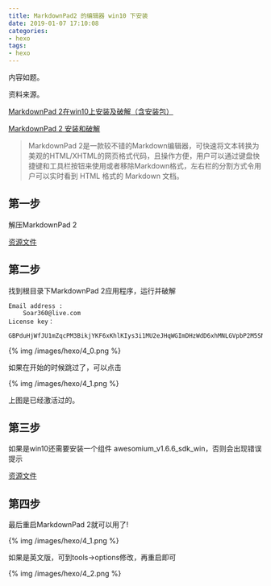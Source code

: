 ```yaml
---
title: MarkdownPad2 的编辑器 win10 下安装
date: 2019-01-07 17:10:08
categories:
- hexo
tags:
- hexo
---
```

内容如题。

资料来源。

[MarkdownPad 2在win10上安装及破解（含安装包）](https://www.jianshu.com/p/1745a7f53404)

[MarkdownPad 2 安装和破解](https://blog.csdn.net/github_35160620/article/details/52158604)

<!-- more -->

>MarkdownPad 2是一款较不错的Markdown编辑器，可快速将文本转换为美观的HTML/XHTML的网页格式代码，且操作方便，用户可以通过键盘快捷键和工具栏按钮来使用或者移除Markdown格式，左右栏的分割方式令用户可以实时看到 HTML 格式的 Markdown 文档。

## 第一步

解压MarkdownPad 2

[资源文件](https://pan.baidu.com/s/1eSKXqka)

## 第二步

找到根目录下MarkdownPad 2应用程序，运行并破解

	Email address :
		Soar360@live.com
	License key：
		GBPduHjWfJU1mZqcPM3BikjYKF6xKhlKIys3i1MU2eJHqWGImDHzWdD6xhMNLGVpbP2M5SN6bnxn2kSE8qHqNY5QaaRxmO3YSMHxlv2EYpjdwLcPwfeTG7kUdnhKE0vVy4RidP6Y2wZ0q74f47fzsZo45JE2hfQBFi2O9Jldjp1mW8HUpTtLA2a5/sQytXJUQl/QKO0jUQY4pa5CCx20sV1ClOTZtAGngSOJtIOFXK599sBr5aIEFyH0K7H4BoNMiiDMnxt1rD8Vb/ikJdhGMMQr0R4B+L3nWU97eaVPTRKfWGDE8/eAgKzpGwrQQoDh+nzX1xoVQ8NAuH+s4UcSeQ==
		
{% img /images/hexo/4_0.png %}

如果在开始的时候跳过了，可以点击

{% img /images/hexo/4_1.png %}

上图是已经激活过的。

## 第三步

如果是win10还需要安装一个组件 awesomium_v1.6.6_sdk_win，否则会出现错误提示

[资源文件](https://pan.baidu.com/s/1qY7LKba)

## 第四步

最后重启MarkdownPad 2就可以用了!

{% img /images/hexo/4_1.png %}

如果是英文版，可到tools->options修改，再重启即可

{% img /images/hexo/4_2.png %}











